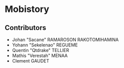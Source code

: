 # Mobistory

## Contributors

- Johan "Sacane" RAMAROSON RAKOTOMIHAMINA
- Yohann "Sekelenao" REGUEME
- Quentin "Qtdrake" TELLIER
- Mathis "Verestah" MENAA
- Clement GAUDET
